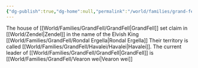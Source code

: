 ```yaml
---
{"dg-publish":true,"dg-home":null,"permalink":"/world/families/grand-fell/grand-fell/","dgPassFrontmatter":true,"created":"2025-03-10T18:39:16.143-04:00","updated":"2025-03-16T19:10:20.351-04:00"}
---
```



The house of [[World/Families/GrandFell/GrandFell\|GrandFell]] set claim in [[World/Zendel\|Zendel]] in the name of the Elvish King [[World/Families/GrandFell/Rondal Ergella\|Rondal Ergella]]
Their territory is called [[World/Families/GrandFell/Havalei/Havalei\|Havalei]].
The current leader of [[World/Families/GrandFell/GrandFell\|GrandFell]] is [[World/Families/GrandFell/Vearon wei\|Vearon wei]] 